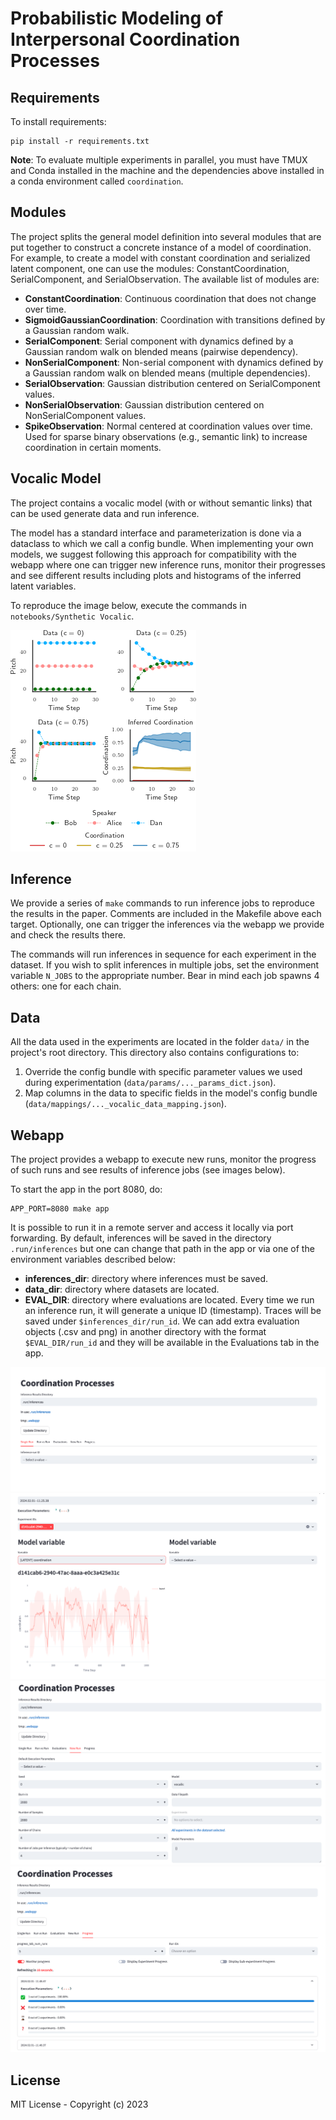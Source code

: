 # Probabilistic Modeling of Interpersonal Coordination Processes

## Requirements

To install requirements:

```setup
pip install -r requirements.txt
```

**Note**: To evaluate multiple experiments in parallel, you must have TMUX and Conda installed in the machine and the dependencies above installed in a conda environment called `coordination`.

## Modules

The project splits the general model definition into several modules that are put together to construct a concrete instance of a model of coordination. For example, to create a model with constant coordination and serialized latent component, one can use the modules: ConstantCoordination, SerialComponent, and SerialObservation. The available list of modules are:

- **ConstantCoordination**: Continuous coordination that does not change over time.
- **SigmoidGaussianCoordination**: Coordination with transitions defined by a Gaussian random walk.
- **SerialComponent**: Serial component with dynamics defined by a Gaussian random walk on blended means (pairwise dependency).
- **NonSerialComponent**: Non-serial component with dynamics defined by a Gaussian random walk on blended means (multiple dependencies).
- **SerialObservation**: Gaussian distribution centered on SerialComponent values.
- **NonSerialObservation**: Gaussian distribution centered on NonSerialComponent values.
- **SpikeObservation**: Normal centered at coordination values over time. Used for sparse binary observations (e.g., semantic link) to increase coordination in certain moments.

## Vocalic Model

The project contains a vocalic model (with or without semantic links) that can be used generate data and run inference.

The model has a standard interface and parameterization is done via a dataclass to which we call a config bundle. When implementing your own models, we suggest following this approach for compatibility with the webapp where one can trigger new inference runs, monitor their progresses and see different results including plots and histograms of the inferred latent variables.

To reproduce the image below, execute the commands in `notebooks/Synthetic Vocalic`.

![Vocalic Model](assets/images/results_vocalic_model.png)

## Inference

We provide a series of `make` commands to run inference jobs to reproduce the results in the paper. Comments are included in the Makefile above each target. Optionally, one can trigger the inferences via the webapp we provide and check the results there.

The commands will run inferences in sequence for each experiment in the dataset. If you wish to split inferences in multiple jobs, set the environment variable `N_JOBS` to the appropriate number. Bear in mind each job spawns 4 others: one for each chain.  

## Data

All the data used in the experiments are located in the folder `data/` in the project's root directory. This directory also contains configurations to: 

1. Override the config bundle with specific parameter values we used during experimentation (`data/params/..._params_dict.json`).
2. Map columns in the data to specific fields in the model's config bundle (`data/mappings/..._vocalic_data_mapping.json`).

## Webapp

The project provides a webapp to execute new runs, monitor the progress of such runs and see results of inference jobs (see images below).

To start the app in the port 8080, do:
```
APP_PORT=8080 make app
```

It is possible to run it in a remote server and access it locally via port forwarding. By default, inferences will be saved in the directory `.run/inferences` but one can change that path in the app or via one of the environment variables described below:

- **inferences_dir**: directory where inferences must be saved.
- **data_dir**: directory where datasets are located. 
- **EVAL_DIR**: directory where evaluations are located. Every time we run an inference run, it will generate a unique ID (timestamp). Traces will be saved under `$inferences_dir/run_id`. We can add extra evaluation objects (.csv and png) in another directory with the format `$EVAL_DIR/run_id` and they will be available in the Evaluations tab in the app.  

![Main Page](assets/images/webapp1.png)
![Spring Model](assets/images/webapp2.png)
![Spring Model](assets/images/webapp3.png)
![Spring Model](assets/images/webapp4.png)

## License

MIT License - Copyright (c) 2023
